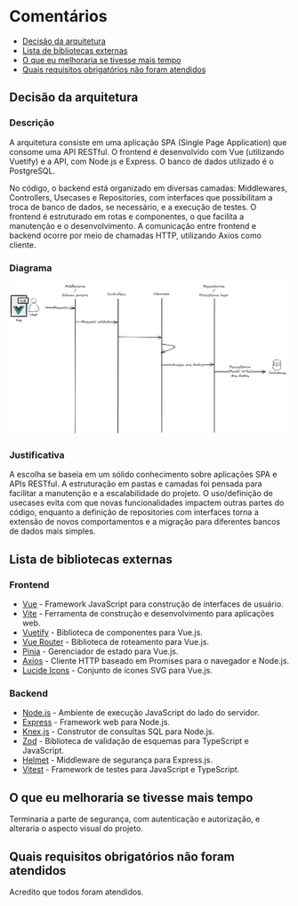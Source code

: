 # Comentários
- [Decisão da arquitetura](#decisão-da-arquitetura)
- [Lista de bibliotecas externas](#lista-de-bibliotecas-externas)
- [O que eu melhoraria se tivesse mais tempo](#o-que-eu-melhoraria-se-tivesse-mais-tempo)
- [Quais requisitos obrigatórios não foram atendidos](#quais-requisitos-obrigatórios-não-foram-atendidos)

## Decisão da arquitetura

### Descrição

A arquitetura consiste em uma aplicação SPA (Single Page Application) que consome uma API RESTful. O frontend é desenvolvido com Vue (utilizando Vuetify) e a API, com Node.js e Express. O banco de dados utilizado é o PostgreSQL.

No código, o backend está organizado em diversas camadas: Middlewares, Controllers, Usecases e Repositories, com interfaces que possibilitam a troca de banco de dados, se necessário, e a execução de testes. O frontend é estruturado em rotas e componentes, o que facilita a manutenção e o desenvolvimento. A comunicação entre frontend e backend ocorre por meio de chamadas HTTP, utilizando Axios como cliente.

### Diagrama

![Architecture Diagram](.github/images/architecture.png)

### Justificativa

A escolha se baseia em um sólido conhecimento sobre aplicações SPA e APIs RESTful. A estruturação em pastas e camadas foi pensada para facilitar a manutenção e a escalabilidade do projeto. O uso/definição de usecases evita com que novas funcionalidades impactem outras partes do código, enquanto a definição de repositories com interfaces torna a extensão de novos comportamentos e a migração para diferentes bancos de dados mais simples.

## Lista de bibliotecas externas

### Frontend
- [Vue](https://vuejs.org/) - Framework JavaScript para construção de interfaces de usuário.
- [Vite](https://vitejs.dev/) - Ferramenta de construção e desenvolvimento para aplicações web.
- [Vuetify](https://vuetifyjs.com/) - Biblioteca de componentes para Vue.js.
- [Vue Router](https://router.vuejs.org/) - Biblioteca de roteamento para Vue.js.
- [Pinia](https://pinia.vuejs.org/) - Gerenciador de estado para Vue.js.
- [Axios](https://axios-http.com/) - Cliente HTTP baseado em Promises para o navegador e Node.js.
- [Lucide Icons](https://lucide.dev/) - Conjunto de ícones SVG para Vue.js.

### Backend
- [Node.js](https://nodejs.org/) - Ambiente de execução JavaScript do lado do servidor.
- [Express](https://expressjs.com/) - Framework web para Node.js.
- [Knex.js](http://knexjs.org/) - Construtor de consultas SQL para Node.js.
- [Zod](https://zod.dev/) - Biblioteca de validação de esquemas para TypeScript e JavaScript.
- [Helmet](https://helmetjs.github.io/) - Middleware de segurança para Express.js.
- [Vitest](https://vitest.dev/) - Framework de testes para JavaScript e TypeScript.

## O que eu melhoraria se tivesse mais tempo

Terminaria a parte de segurança, com autenticação e autorização, e alteraria o aspecto visual do projeto.

## Quais requisitos obrigatórios não foram atendidos

Acredito que todos foram atendidos.
